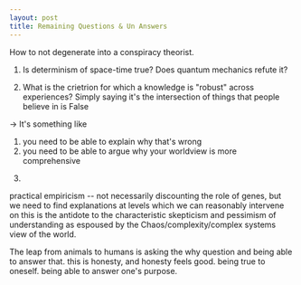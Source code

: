 ```yaml
---
layout: post
title: Remaining Questions & Un Answers
---
```


How to not degenerate into a conspiracy theorist.

1. Is determinism of space-time true? Does quantum mechanics refute it?

2. What is the crietrion for which a knowledge is "robust" across experiences?
Simply saying it's the intersection of things that people believe in is False

-> It's something like
1) you need to be able to explain why that's wrong
2) you need to be able to argue why your worldview is more comprehensive

3. 



practical empiricism
-- not necessarily discounting the role of genes,
but we need to find explanations at levels which we can reasonably intervene on
this is the antidote to the characteristic skepticism and pessimism of understanding
as espoused by the Chaos/complexity/complex systems view of the world.


The leap from animals to humans is asking the why question and being able to answer that.
this is honesty, and honesty feels good.
being true to oneself. being able to answer one's purpose.